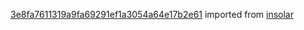 [3e8fa7611319a9fa69291ef1a3054a64e17b2e61](https://github.com/insolar/insolar/commit/3e8fa7611319a9fa69291ef1a3054a64e17b2e61) imported from [insolar](https://github.com/insolar/insolar)
